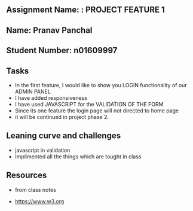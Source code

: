 ## Assignment Name: : PROJECT FEATURE 1

## Name: Pranav Panchal

## Student Number: n01609997

## Tasks

- In the first feature, I would like to show you LOGIN functionality of our ADMIN PANEL
- I have added responsiveness
- I have used JAVASCRIPT for the VALIDATION OF THE FORM
- Since its one feature the login page will not directed to home page 
- it will be continued in project phase 2.

## Leaning curve and challenges
- javascript in validation
- Implimented all the things which are tought in class

## Resources

- from class notes

- https://www.w3.org

